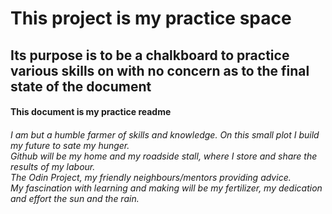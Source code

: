 <h1>This project is my practice space</h1>

<h2>Its purpose is to be a chalkboard to practice various skills on with no concern as to the final state of the document

<h4>This document is my practice readme</h3>

<h6>I am but a humble farmer of skills and knowledge. On this small plot I build my future to sate my hunger.<br>
Github will be my home and my roadside stall, where I store and share the results of my labour.<br>
The Odin Project, my friendly neighbours/mentors providing advice.<br>
My fascination with learning and making will be my fertilizer, my dedication and effort the sun and the rain.<br>